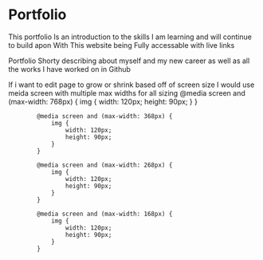 # Portfolio
This portfolio Is an introduction to the skills I am learning and will continue to build apon
With This website being Fully accessable with live links

Portfolio Shorty describing about myself and my new career as well as all the works I have worked on in Github






If i want to edit page to grow or shrink based off of screen size I would use meida screen with multiple max widths for all sizing 
            @media screen and (max-width: 768px) {
                img {
                    width: 120px;
                    height: 90px;
                }
            }

            @media screen and (max-width: 368px) {
                img {
                    width: 120px;
                    height: 90px;
                }
            }

            @media screen and (max-width: 268px) {
                img {
                    width: 120px;
                    height: 90px;
                }
            }

            @media screen and (max-width: 168px) {
                img {
                    width: 120px;
                    height: 90px;
                }
            }



